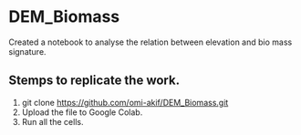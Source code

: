 # DEM_Biomass

Created a notebook to analyse the relation between elevation and bio mass signature.

## Stemps to replicate the work.

1. git clone https://github.com/omi-akif/DEM_Biomass.git
2. Upload the file to Google Colab. 
3. Run all the cells.
